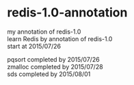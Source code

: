 # redis-1.0-annotation
my annotation of redis-1.0    
learn Redis by annotation of redis-1.0   
start at 2015/07/26  

pqsort completed by 2015/07/26  
zmalloc completed by 2015/07/28  
sds completed by 2015/08/01
